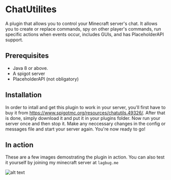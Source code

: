 # ChatUtilites
A plugin that allows you to control your Minecraft server's chat. It allows you to create or replace commands, spy on other player's commands, run specific actions when events occur, includes GUIs, and has PlaceholderAPI support.

## Prerequisites
- Java 8 or above.
- A spigot server
- PlaceholderAPI (not obligatory)

## Installation
In order to intall and get this plugin to work in your server, you'll first have to buy it from https://www.spigotmc.org/resources/chatutils.49326/. After that is done, simply download it and put it in your plugins folder. Now run your server once and then stop it. Make any neccessary changes in the config or messages file and start your server again. You're now ready to go!

## In action
These are a few images demostrating the plugin in action. You can also test it yourself by joining my minecraft server at `lagbug.me`

![alt text]([https://i.imgur.com/6p4OeB1.gif](https://i.ibb.co/zh1sR4p/Screenshot-1.png))
